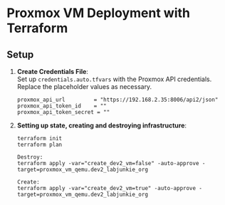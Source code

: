 # Proxmox VM Deployment with Terraform

## Setup

1. **Create Credentials File**:  
   Set up `credentials.auto.tfvars` with the Proxmox API credentials. Replace the placeholder values as necessary.

   ```hcl
   proxmox_api_url         = "https://192.168.2.35:8006/api2/json"
   proxmox_api_token_id    = ""
   proxmox_api_token_secret = ""
   ```

2. **Setting up state, creating and destroying infrastructure**:  
    ```hcl
    terraform init
    terraform plan

    Destroy:
    terraform apply -var="create_dev2_vm=false" -auto-approve -target=proxmox_vm_qemu.dev2_labjunkie_org

    Create:
    terraform apply -var="create_dev2_vm=true" -auto-approve -target=proxmox_vm_qemu.dev2_labjunkie_org
    ```
